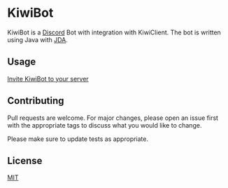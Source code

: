 # KiwiBot

KiwiBot is a [Discord](https://discord.com/) Bot with integration with KiwiClient. The bot is written using Java with [JDA](https://github.com/DV8FromTheWorld/JDA).

## Usage

[Invite KiwiBot to your server](https://discord.com/oauth2/authorize?client_id=819106910221369345&scope=bot)

## Contributing
Pull requests are welcome. For major changes, please open an issue first with the appropriate tags to discuss what you would like to change. 

Please make sure to update tests as appropriate.

## License
[MIT](https://choosealicense.com/licenses/mit/)
